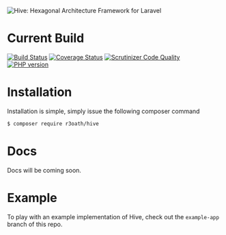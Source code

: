 ![Hive: Hexagonal Architecture Framework for Laravel](https://cloud.githubusercontent.com/assets/2805249/10295184/35e2d1fc-6c02-11e5-9bb8-a2fed9e4544d.png)

# Current Build

[![Build Status](https://travis-ci.org/r3oath/hive.svg?branch=master)](https://travis-ci.org/r3oath/hive) 
[![Coverage Status](https://coveralls.io/repos/r3oath/hive/badge.svg?branch=master&service=github)](https://coveralls.io/github/r3oath/hive?branch=master)
[![Scrutinizer Code Quality](https://scrutinizer-ci.com/g/r3oath/hive/badges/quality-score.png?b=master)](https://scrutinizer-ci.com/g/r3oath/hive/?branch=master)
[![PHP version](https://badge.fury.io/ph/r3oath%2Fhive.svg)](http://badge.fury.io/ph/r3oath%2Fhive)

# Installation

Installation is simple, simply issue the following composer command

```bash
$ composer require r3oath/hive
```

# Docs

Docs will be coming soon.

# Example

To play with an example implementation of Hive, check out the `example-app` branch of this repo.